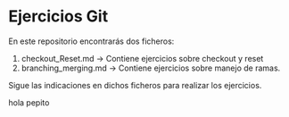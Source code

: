 Ejercicios Git
==============

En este repositorio encontrarás dos ficheros:

1. checkout_Reset.md -> Contiene ejercicios sobre checkout y reset
2. branching_merging.md -> Contiene ejercicios sobre manejo de ramas.

Sigue las indicaciones en dichos ficheros para realizar los ejercicios. 


hola pepito
